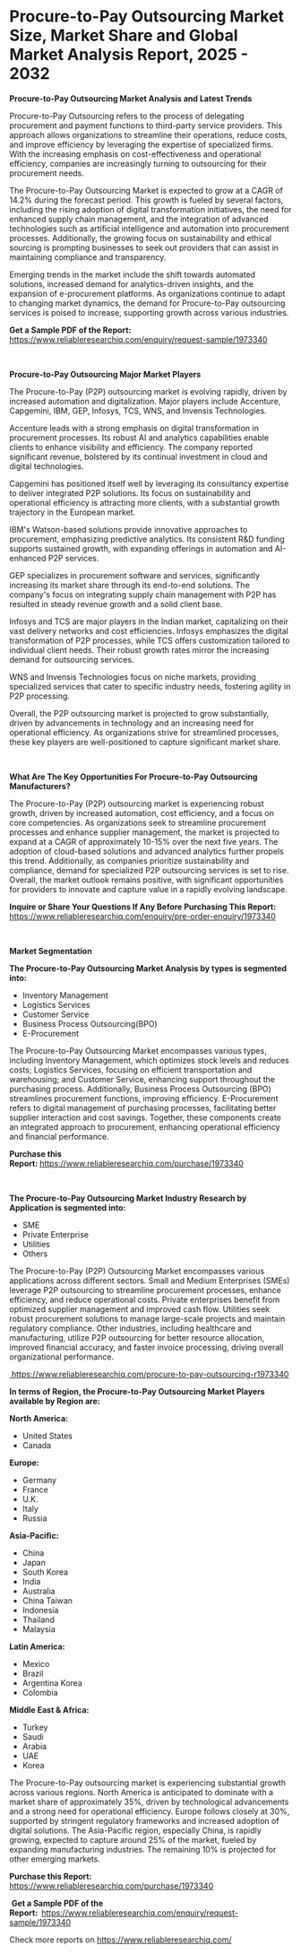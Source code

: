 <p><h1>Procure-to-Pay Outsourcing Market Size, Market Share and Global Market Analysis Report, 2025 - 2032</h1></p><p><strong>Procure-to-Pay Outsourcing Market Analysis and Latest Trends</strong></p>
<p><p>Procure-to-Pay Outsourcing refers to the process of delegating procurement and payment functions to third-party service providers. This approach allows organizations to streamline their operations, reduce costs, and improve efficiency by leveraging the expertise of specialized firms. With the increasing emphasis on cost-effectiveness and operational efficiency, companies are increasingly turning to outsourcing for their procurement needs.</p><p>The Procure-to-Pay Outsourcing Market is expected to grow at a CAGR of 14.2% during the forecast period. This growth is fueled by several factors, including the rising adoption of digital transformation initiatives, the need for enhanced supply chain management, and the integration of advanced technologies such as artificial intelligence and automation into procurement processes. Additionally, the growing focus on sustainability and ethical sourcing is prompting businesses to seek out providers that can assist in maintaining compliance and transparency.</p><p>Emerging trends in the market include the shift towards automated solutions, increased demand for analytics-driven insights, and the expansion of e-procurement platforms. As organizations continue to adapt to changing market dynamics, the demand for Procure-to-Pay outsourcing services is poised to increase, supporting growth across various industries.</p></p>
<p><strong>Get a Sample PDF of the Report:&nbsp;</strong> <a href="https://www.reliableresearchiq.com/enquiry/request-sample/1973340?utm_campaign=2780&utm_medium=2&utm_source=Github&utm_content=ia&utm_term=28032025&utm_id=procure-to-pay-outsourcing">https://www.reliableresearchiq.com/enquiry/request-sample/1973340</a></p>
<p>&nbsp;</p>
<p><strong>Procure-to-Pay Outsourcing Major Market Players</strong></p>
<p><p>The Procure-to-Pay (P2P) outsourcing market is evolving rapidly, driven by increased automation and digitalization. Major players include Accenture, Capgemini, IBM, GEP, Infosys, TCS, WNS, and Invensis Technologies.</p><p>Accenture leads with a strong emphasis on digital transformation in procurement processes. Its robust AI and analytics capabilities enable clients to enhance visibility and efficiency. The company reported significant revenue, bolstered by its continual investment in cloud and digital technologies.</p><p>Capgemini has positioned itself well by leveraging its consultancy expertise to deliver integrated P2P solutions. Its focus on sustainability and operational efficiency is attracting more clients, with a substantial growth trajectory in the European market.</p><p>IBM's Watson-based solutions provide innovative approaches to procurement, emphasizing predictive analytics. Its consistent R&D funding supports sustained growth, with expanding offerings in automation and AI-enhanced P2P services. </p><p>GEP specializes in procurement software and services, significantly increasing its market share through its end-to-end solutions. The company's focus on integrating supply chain management with P2P has resulted in steady revenue growth and a solid client base.</p><p>Infosys and TCS are major players in the Indian market, capitalizing on their vast delivery networks and cost efficiencies. Infosys emphasizes the digital transformation of P2P processes, while TCS offers customization tailored to individual client needs. Their robust growth rates mirror the increasing demand for outsourcing services.</p><p>WNS and Invensis Technologies focus on niche markets, providing specialized services that cater to specific industry needs, fostering agility in P2P processing.</p><p>Overall, the P2P outsourcing market is projected to grow substantially, driven by advancements in technology and an increasing need for operational efficiency. As organizations strive for streamlined processes, these key players are well-positioned to capture significant market share.</p></p>
<p>&nbsp;</p>
<p><strong>What Are The Key Opportunities For Procure-to-Pay Outsourcing Manufacturers?</strong></p>
<p><p>The Procure-to-Pay (P2P) outsourcing market is experiencing robust growth, driven by increased automation, cost efficiency, and a focus on core competencies. As organizations seek to streamline procurement processes and enhance supplier management, the market is projected to expand at a CAGR of approximately 10-15% over the next five years. The adoption of cloud-based solutions and advanced analytics further propels this trend. Additionally, as companies prioritize sustainability and compliance, demand for specialized P2P outsourcing services is set to rise. Overall, the market outlook remains positive, with significant opportunities for providers to innovate and capture value in a rapidly evolving landscape.</p></p>
<p><strong>Inquire or Share Your Questions If Any Before Purchasing This Report:</strong> <a href="https://www.reliableresearchiq.com/enquiry/pre-order-enquiry/1973340?utm_campaign=2780&utm_medium=2&utm_source=Github&utm_content=ia&utm_term=28032025&utm_id=procure-to-pay-outsourcing">https://www.reliableresearchiq.com/enquiry/pre-order-enquiry/1973340</a></p>
<p>&nbsp;</p>
<p><strong>Market Segmentation</strong></p>
<p><strong>The Procure-to-Pay Outsourcing Market Analysis by types is segmented into:</strong></p>
<p><ul><li>Inventory Management</li><li>Logistics Services</li><li>Customer Service</li><li>Business Process Outsourcing(BPO)</li><li>E-Procurement</li></ul></p>
<p><p>The Procure-to-Pay Outsourcing Market encompasses various types, including Inventory Management, which optimizes stock levels and reduces costs; Logistics Services, focusing on efficient transportation and warehousing; and Customer Service, enhancing support throughout the purchasing process. Additionally, Business Process Outsourcing (BPO) streamlines procurement functions, improving efficiency. E-Procurement refers to digital management of purchasing processes, facilitating better supplier interaction and cost savings. Together, these components create an integrated approach to procurement, enhancing operational efficiency and financial performance.</p></p>
<p><strong>Purchase this Report:&nbsp;</strong><a href="https://www.reliableresearchiq.com/purchase/1973340?utm_campaign=2780&utm_medium=2&utm_source=Github&utm_content=ia&utm_term=28032025&utm_id=procure-to-pay-outsourcing">https://www.reliableresearchiq.com/purchase/1973340</a></p>
<p>&nbsp;</p>
<p><strong>The Procure-to-Pay Outsourcing Market Industry Research by Application is segmented into:</strong></p>
<p><ul><li>SME</li><li>Private Enterprise</li><li>Utilities</li><li>Others</li></ul></p>
<p><p>The Procure-to-Pay (P2P) Outsourcing Market encompasses various applications across different sectors. Small and Medium Enterprises (SMEs) leverage P2P outsourcing to streamline procurement processes, enhance efficiency, and reduce operational costs. Private enterprises benefit from optimized supplier management and improved cash flow. Utilities seek robust procurement solutions to manage large-scale projects and maintain regulatory compliance. Other industries, including healthcare and manufacturing, utilize P2P outsourcing for better resource allocation, improved financial accuracy, and faster invoice processing, driving overall organizational performance.</p></p>
<p><a href="https://www.reliableresearchiq.com/procure-to-pay-outsourcing-r1973340?utm_campaign=2780&utm_medium=2&utm_source=Github&utm_content=ia&utm_term=28032025&utm_id=procure-to-pay-outsourcing">&nbsp;https://www.reliableresearchiq.com/procure-to-pay-outsourcing-r1973340</a></p>
<p><strong>In terms of Region, the Procure-to-Pay Outsourcing Market Players available by Region are:</strong></p>
<p>
    <p> <strong> North America: </strong>
        <ul>
            <li>United States</li>
            <li>Canada</li>
        </ul>
        </p> 
    <p> <strong> Europe: </strong>
        <ul>
            <li>Germany</li>
            <li>France</li>
            <li>U.K.</li>
            <li>Italy</li>
            <li>Russia</li>
        </ul>
        </p> 
    <p> <strong> Asia-Pacific: </strong>
        <ul>
            <li>China</li>
            <li>Japan</li>
            <li>South Korea</li>
            <li>India</li>
            <li>Australia</li>
            <li>China Taiwan</li>
            <li>Indonesia</li>
            <li>Thailand</li>
            <li>Malaysia</li>
        </ul>
        </p> 
    <p> <strong> Latin America: </strong>
        <ul>
            <li>Mexico</li>
            <li>Brazil</li>
            <li>Argentina Korea</li>
            <li>Colombia</li>
        </ul>
        </p> 
    <p> <strong> Middle East & Africa: </strong>
        <ul>
            <li>Turkey</li>
            <li>Saudi</li>
            <li>Arabia</li>
            <li>UAE</li>
            <li>Korea</li>
        </ul>
    </p>
    </p>
<p><p>The Procure-to-Pay outsourcing market is experiencing substantial growth across various regions. North America is anticipated to dominate with a market share of approximately 35%, driven by technological advancements and a strong need for operational efficiency. Europe follows closely at 30%, supported by stringent regulatory frameworks and increased adoption of digital solutions. The Asia-Pacific region, especially China, is rapidly growing, expected to capture around 25% of the market, fueled by expanding manufacturing industries. The remaining 10% is projected for other emerging markets.</p></p>
<p><strong>Purchase this Report: </strong><a href="https://www.reliableresearchiq.com/purchase/1973340?utm_campaign=2780&utm_medium=2&utm_source=Github&utm_content=ia&utm_term=28032025&utm_id=procure-to-pay-outsourcing">https://www.reliableresearchiq.com/purchase/1973340</a></p>
<p>&nbsp;<strong>Get a Sample PDF of the Report:&nbsp;&nbsp;</strong><a href="https://www.reliableresearchiq.com/enquiry/request-sample/1973340?utm_campaign=2780&utm_medium=2&utm_source=Github&utm_content=ia&utm_term=28032025&utm_id=procure-to-pay-outsourcing">https://www.reliableresearchiq.com/enquiry/request-sample/1973340</a></p>
<p><strong></strong></p>
<p>Check more reports on <a href="https://www.reliableresearchiq.com/?utm_campaign=2780&utm_medium=2&utm_source=Github&utm_content=ia&utm_term=28032025&utm_id=procure-to-pay-outsourcing">https://www.reliableresearchiq.com/</a></p>